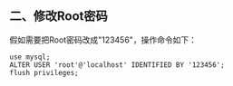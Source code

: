 ## 二、修改Root密码

假如需要把Root密码改成"123456"，操作命令如下：

```
use mysql;
ALTER USER 'root'@'localhost' IDENTIFIED BY '123456';
flush privileges;
```

